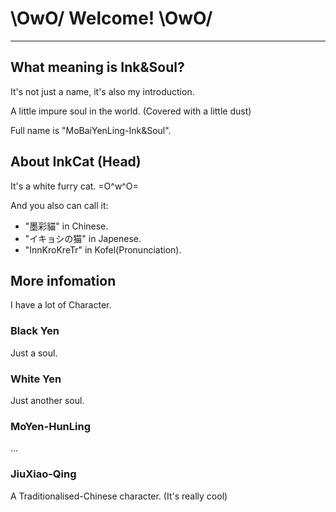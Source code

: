 # \OwO/ Welcome! \OwO/

---

## What meaning is Ink&Soul?

It's not just a name, it's also my introduction.

A little impure soul in the world. (Covered with a little dust)

Full name is "MoBaiYenLing-Ink&Soul".

## About InkCat (Head)

It's a white furry cat. =O^w^O=

And you also can call it:

- "墨彩貓" in Chinese.
- "イキョシの猫" in Japenese.
- "InnKroKreTr" in Kofel(Pronunciation).

## More infomation

I have a lot of Character.

### Black Yen

Just a soul.

### White Yen

Just another soul.

### MoYen-HunLing

...

### JiuXiao-Qing

A Traditionalised-Chinese character. (It's really cool)
